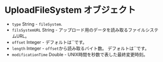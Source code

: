 # UploadFileSystem オブジェクト

* `type` String - `fileSystem`.
* `filsSystemURL` String - アップロード用のデータを読み取るファイルシステムURL。
* `offset` Integer - デフォルトは``です。
* `length` Integer - `offset`から読み取るバイト数。 デフォルトは``です。
* `modificationTime` Double - UNIX時間を秒数で表した最終変更時刻。